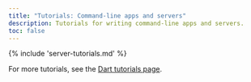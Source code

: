 ```yaml
---
title: "Tutorials: Command-line apps and servers"
description: Tutorials for writing command-line apps and servers.
toc: false
---
```


{% include 'server-tutorials.md' %}

For more tutorials, see the [Dart tutorials page](/tutorials).
